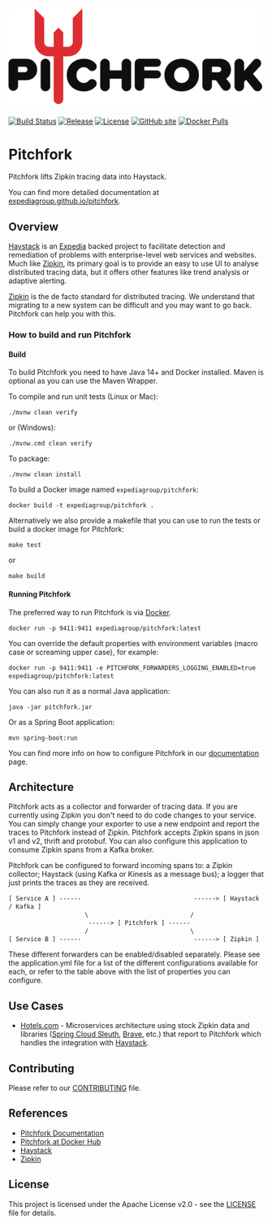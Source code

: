 <h1 align="left">
  <img width="500" alt="Pitchfork" src="images/pitchfork_logo.svg">
</h1>

[![Build Status](https://github.com/ExpediaGroup/pitchfork/workflows/Build/badge.svg)](https://github.com/ExpediaGroup/pitchfork/actions?query=workflow:"Build")
[![Release](https://img.shields.io/github/release/expediagroup/pitchfork.svg)](https://img.shields.io/github/release/expediagroup/pitchfork.svg)
[![License](https://img.shields.io/badge/License-Apache%202.0-blue.svg)](https://opensource.org/licenses/Apache-2.0)
[![GitHub site](https://img.shields.io/badge/GitHub-site-blue.svg)](https://expediagroup.github.io/pitchfork/)
[![Docker Pulls](https://img.shields.io/docker/pulls/expediagroup/pitchfork.svg)](https://hub.docker.com/r/expediagroup/pitchfork/)

# Pitchfork

Pitchfork lifts Zipkin tracing data into Haystack.

You can find more detailed documentation at [expediagroup.github.io/pitchfork](https://expediagroup.github.io/pitchfork/).

## Overview

[Haystack](https://github.com/ExpediaGroup/haystack) is an [Expedia](https://www.expedia.com/) backed project to facilitate detection and remediation of problems with enterprise-level web services and websites. Much like [Zipkin](https://github.com/openzipkin/zipkin), its primary goal is to provide an easy to use UI to analyse distributed tracing data, but it offers other features like trend analysis or adaptive alerting.

[Zipkin](https://github.com/openzipkin/zipkin) is the de facto standard for distributed tracing. We understand that migrating to a new system can be difficult and you may want to go back. Pitchfork can help you with this.

### How to build and run Pitchfork

#### Build

To build Pitchfork you need to have Java 14+ and Docker installed. Maven is optional as you can use the Maven Wrapper.

To compile and run unit tests (Linux or Mac):

    ./mvnw clean verify

or (Windows):

    ./mvnw.cmd clean verify

To package:

    ./mvnw clean install

To build a Docker image named `expediagroup/pitchfork`:

    docker build -t expediagroup/pitchfork .

Alternatively we also provide a makefile that you can use to run the tests or build a docker image for Pitchfork:

    make test

or

    make build


#### Running Pitchfork

The preferred way to run Pitchfork is via [Docker](https://hub.docker.com/r/expediagroup/pitchfork/).

    docker run -p 9411:9411 expediagroup/pitchfork:latest

You can override the default properties with environment variables (macro case or screaming upper case), for example:

    docker run -p 9411:9411 -e PITCHFORK_FORWARDERS_LOGGING_ENABLED=true expediagroup/pitchfork:latest

You can also run it as a normal Java application:

    java -jar pitchfork.jar

Or as a Spring Boot application:

    mvn spring-boot:run

You can find more info on how to configure Pitchfork in our [documentation](https://expediagroup.github.io/pitchfork/) page.

## Architecture

Pitchfork acts as a collector and forwarder of tracing data.
If you are currently using Zipkin you don't need to do code changes to your service. You can simply change your exporter to use a new endpoint and report the traces to Pitchfork instead of Zipkin.
Pitchfork accepts Zipkin spans in json v1 and v2, thrift and protobuf. You can also configure this application to consume Zipkin spans from a Kafka broker.

Pitchfork can be configured to forward incoming spans to: a Zipkin collector; Haystack (using Kafka or Kinesis as a message bus); a logger that just prints the traces as they are received.


    [ Service A ] ------                               ------> [ Haystack / Kafka ]
                         \                            /
                          ------> [ Pitchfork ] ------
                         /                            \
    [ Service B ] ------                               ------> [ Zipkin ]

These different forwarders can be enabled/disabled separately. Please see the application.yml file for a list of the different configurations available for each, or refer to the table above with the list of properties you can configure.

## Use Cases

* [Hotels.com](https://www.hotels.com/) - Microservices architecture using stock Zipkin data and libraries ([Spring Cloud Sleuth](https://cloud.spring.io/spring-cloud-sleuth/), [Brave](https://github.com/openzipkin/brave), etc.) that report to Pitchfork which handles the integration with [Haystack](https://github.com/ExpediaDotCom/haystack).

## Contributing

Please refer to our [CONTRIBUTING](./CONTRIBUTING.md) file.

## References
* [Pitchfork Documentation](https://expediagroup.github.io/pitchfork/)
* [Pitchfork at Docker Hub](https://hub.docker.com/r/expediagroup/pitchfork/)
* [Haystack](https://github.com/ExpediaDotCom/haystack/)
* [Zipkin](https://github.com/openzipkin/zipkin/)

## License
This project is licensed under the Apache License v2.0 - see the
[LICENSE](LICENSE) file for details.
